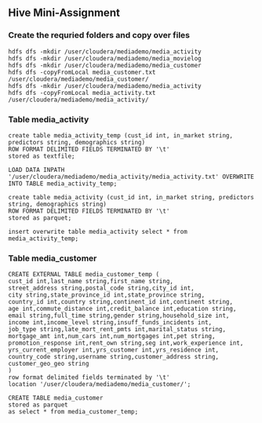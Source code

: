 ## Hive Mini-Assignment

### Create the requried folders and copy over files

	hdfs dfs -mkdir /user/cloudera/mediademo/media_activity
	hdfs dfs -mkdir /user/cloudera/mediademo/media_movielog
	hdfs dfs -mkdir /user/cloudera/mediademo/media_customer
	hdfs dfs -copyFromLocal media_customer.txt /user/cloudera/mediademo/media_customer/
	hdfs dfs -mkdir /user/cloudera/mediademo/media_activity
	hdfs dfs -copyFromLocal media_activity.txt /user/cloudera/mediademo/media_activity/

### Table media_activity

	create table media_activity_temp (cust_id int, in_market string, predictors string, demographics string)
	ROW FORMAT DELIMITED FIELDS TERMINATED BY '\t'
	stored as textfile;
	
	LOAD DATA INPATH '/user/cloudera/mediademo/media_activity/media_activity.txt' OVERWRITE INTO TABLE media_activity_temp;
	
	create table media_activity (cust_id int, in_market string, predictors string, demographics string)
	ROW FORMAT DELIMITED FIELDS TERMINATED BY '\t'
	stored as parquet;
	
	insert overwrite table media_activity select * from media_activity_temp;

### Table media_customer

	CREATE EXTERNAL TABLE media_customer_temp (
	cust_id int,last_name string,first_name string,
	street_address string,postal_code string,city_id int,
	city string,state_province_id int,state_province string,
	country_id int,country string,continent_id int,continent string,
	age int,commute_distance int,credit_balance int,education string,
	email string,full_time string,gender string,household_size int,
	income int,income_level string,insuff_funds_incidents int,
	job_type string,late_mort_rent_pmts int,marital_status string,
	mortgage_amt int,num_cars int,num_mortgages int,pet string,
	promotion_response int,rent_own string,seg int,work_experience int,
	yrs_current_employer int,yrs_customer int,yrs_residence int,
	country_code string,username string,customer_address string,
	customer_geo_geo string
	) 
	row format delimited fields terminated by '\t'
	location '/user/cloudera/mediademo/media_customer/';
	
	CREATE TABLE media_customer
	stored as parquet
	as select * from media_customer_temp;